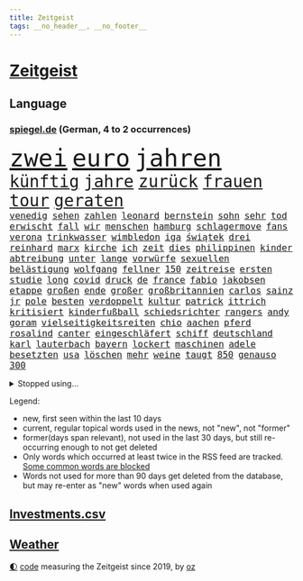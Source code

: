 ```yaml
---
title: Zeitgeist
tags: __no_header__, __no_footer__
---
```


# [Zeitgeist](https://oliz.io/zeitgeist/)

## Language

<h3><a href="https://www.spiegel.de" target="_blank">spiegel.de</a> (German, 4 to 2 occurrences)</h3>
<p style="font-family:monospace">
<span style="font-size:32pt"><a href="news_links.html#zwei" class="current">zwei</a></span>
<span style="font-size:32pt"><a href="news_links.html#euro" class="current">euro</a></span>
<span style="font-size:32pt"><a href="news_links.html#jahren" class="current">jahren</a></span>
<br>
<span style="font-size:22pt"><a href="news_links.html#künftig" class="current">künftig</a></span>
<span style="font-size:22pt"><a href="news_links.html#jahre" class="current">jahre</a></span>
<span style="font-size:22pt"><a href="news_links.html#zurück" class="current">zurück</a></span>
<span style="font-size:22pt"><a href="news_links.html#frauen" class="current">frauen</a></span>
<span style="font-size:22pt"><a href="news_links.html#tour" class="current">tour</a></span>
<span style="font-size:22pt"><a href="news_links.html#geraten" class="current">geraten</a></span>
<br>
<span style="font-size:12pt"><a href="news_links.html#venedig" class="current">venedig</a></span>
<span style="font-size:12pt"><a href="news_links.html#sehen" class="current">sehen</a></span>
<span style="font-size:12pt"><a href="news_links.html#zahlen" class="current">zahlen</a></span>
<span style="font-size:12pt"><a href="news_links.html#leonard" class="current">leonard</a></span>
<span style="font-size:12pt"><a href="news_links.html#bernstein" class="new">bernstein</a></span>
<span style="font-size:12pt"><a href="news_links.html#sohn" class="current">sohn</a></span>
<span style="font-size:12pt"><a href="news_links.html#sehr" class="current">sehr</a></span>
<span style="font-size:12pt"><a href="news_links.html#tod" class="current">tod</a></span>
<span style="font-size:12pt"><a href="news_links.html#erwischt" class="current">erwischt</a></span>
<span style="font-size:12pt"><a href="news_links.html#fall" class="current">fall</a></span>
<span style="font-size:12pt"><a href="news_links.html#wir" class="current">wir</a></span>
<span style="font-size:12pt"><a href="news_links.html#menschen" class="current">menschen</a></span>
<span style="font-size:12pt"><a href="news_links.html#hamburg" class="current">hamburg</a></span>
<span style="font-size:12pt"><a href="news_links.html#schlagermove" class="new">schlagermove</a></span>
<span style="font-size:12pt"><a href="news_links.html#fans" class="current">fans</a></span>
<span style="font-size:12pt"><a href="news_links.html#verona" class="current">verona</a></span>
<span style="font-size:12pt"><a href="news_links.html#trinkwasser" class="current">trinkwasser</a></span>
<span style="font-size:12pt"><a href="news_links.html#wimbledon" class="current">wimbledon</a></span>
<span style="font-size:12pt"><a href="news_links.html#iga" class="current">iga</a></span>
<span style="font-size:12pt"><a href="news_links.html#świątek" class="current">świątek</a></span>
<span style="font-size:12pt"><a href="news_links.html#drei" class="current">drei</a></span>
<span style="font-size:12pt"><a href="news_links.html#reinhard" class="current">reinhard</a></span>
<span style="font-size:12pt"><a href="news_links.html#marx" class="new">marx</a></span>
<span style="font-size:12pt"><a href="news_links.html#kirche" class="current">kirche</a></span>
<span style="font-size:12pt"><a href="news_links.html#ich" class="current">ich</a></span>
<span style="font-size:12pt"><a href="news_links.html#zeit" class="current">zeit</a></span>
<span style="font-size:12pt"><a href="news_links.html#dies" class="current">dies</a></span>
<span style="font-size:12pt"><a href="news_links.html#philippinen" class="current">philippinen</a></span>
<span style="font-size:12pt"><a href="news_links.html#kinder" class="current">kinder</a></span>
<span style="font-size:12pt"><a href="news_links.html#abtreibung" class="current">abtreibung</a></span>
<span style="font-size:12pt"><a href="news_links.html#unter" class="current">unter</a></span>
<span style="font-size:12pt"><a href="news_links.html#lange" class="current">lange</a></span>
<span style="font-size:12pt"><a href="news_links.html#vorwürfe" class="current">vorwürfe</a></span>
<span style="font-size:12pt"><a href="news_links.html#sexuellen" class="current">sexuellen</a></span>
<span style="font-size:12pt"><a href="news_links.html#belästigung" class="current">belästigung</a></span>
<span style="font-size:12pt"><a href="news_links.html#wolfgang" class="current">wolfgang</a></span>
<span style="font-size:12pt"><a href="news_links.html#fellner" class="current">fellner</a></span>
<span style="font-size:12pt"><a href="news_links.html#150" class="current">150</a></span>
<span style="font-size:12pt"><a href="news_links.html#zeitreise" class="current">zeitreise</a></span>
<span style="font-size:12pt"><a href="news_links.html#ersten" class="current">ersten</a></span>
<span style="font-size:12pt"><a href="news_links.html#studie" class="current">studie</a></span>
<span style="font-size:12pt"><a href="news_links.html#long" class="current">long</a></span>
<span style="font-size:12pt"><a href="news_links.html#covid" class="current">covid</a></span>
<span style="font-size:12pt"><a href="news_links.html#druck" class="current">druck</a></span>
<span style="font-size:12pt"><a href="news_links.html#de" class="current">de</a></span>
<span style="font-size:12pt"><a href="news_links.html#france" class="current">france</a></span>
<span style="font-size:12pt"><a href="news_links.html#fabio" class="new">fabio</a></span>
<span style="font-size:12pt"><a href="news_links.html#jakobsen" class="new">jakobsen</a></span>
<span style="font-size:12pt"><a href="news_links.html#etappe" class="current">etappe</a></span>
<span style="font-size:12pt"><a href="news_links.html#großen" class="current">großen</a></span>
<span style="font-size:12pt"><a href="news_links.html#ende" class="current">ende</a></span>
<span style="font-size:12pt"><a href="news_links.html#großer" class="current">großer</a></span>
<span style="font-size:12pt"><a href="news_links.html#großbritannien" class="current">großbritannien</a></span>
<span style="font-size:12pt"><a href="news_links.html#carlos" class="current">carlos</a></span>
<span style="font-size:12pt"><a href="news_links.html#sainz" class="current">sainz</a></span>
<span style="font-size:12pt"><a href="news_links.html#jr" class="current">jr</a></span>
<span style="font-size:12pt"><a href="news_links.html#pole" class="current">pole</a></span>
<span style="font-size:12pt"><a href="news_links.html#besten" class="current">besten</a></span>
<span style="font-size:12pt"><a href="news_links.html#verdoppelt" class="current">verdoppelt</a></span>
<span style="font-size:12pt"><a href="news_links.html#kultur" class="current">kultur</a></span>
<span style="font-size:12pt"><a href="news_links.html#patrick" class="current">patrick</a></span>
<span style="font-size:12pt"><a href="news_links.html#ittrich" class="new">ittrich</a></span>
<span style="font-size:12pt"><a href="news_links.html#kritisiert" class="current">kritisiert</a></span>
<span style="font-size:12pt"><a href="news_links.html#kinderfußball" class="new">kinderfußball</a></span>
<span style="font-size:12pt"><a href="news_links.html#schiedsrichter" class="current">schiedsrichter</a></span>
<span style="font-size:12pt"><a href="news_links.html#rangers" class="current">rangers</a></span>
<span style="font-size:12pt"><a href="news_links.html#andy" class="current">andy</a></span>
<span style="font-size:12pt"><a href="news_links.html#goram" class="new">goram</a></span>
<span style="font-size:12pt"><a href="news_links.html#vielseitigkeitsreiten" class="new">vielseitigkeitsreiten</a></span>
<span style="font-size:12pt"><a href="news_links.html#chio" class="new">chio</a></span>
<span style="font-size:12pt"><a href="news_links.html#aachen" class="current">aachen</a></span>
<span style="font-size:12pt"><a href="news_links.html#pferd" class="current">pferd</a></span>
<span style="font-size:12pt"><a href="news_links.html#rosalind" class="new">rosalind</a></span>
<span style="font-size:12pt"><a href="news_links.html#canter" class="new">canter</a></span>
<span style="font-size:12pt"><a href="news_links.html#eingeschläfert" class="current">eingeschläfert</a></span>
<span style="font-size:12pt"><a href="news_links.html#schiff" class="current">schiff</a></span>
<span style="font-size:12pt"><a href="news_links.html#deutschland" class="current">deutschland</a></span>
<span style="font-size:12pt"><a href="news_links.html#karl" class="current">karl</a></span>
<span style="font-size:12pt"><a href="news_links.html#lauterbach" class="current">lauterbach</a></span>
<span style="font-size:12pt"><a href="news_links.html#bayern" class="current">bayern</a></span>
<span style="font-size:12pt"><a href="news_links.html#lockert" class="current">lockert</a></span>
<span style="font-size:12pt"><a href="news_links.html#maschinen" class="current">maschinen</a></span>
<span style="font-size:12pt"><a href="news_links.html#adele" class="new">adele</a></span>
<span style="font-size:12pt"><a href="news_links.html#besetzten" class="current">besetzten</a></span>
<span style="font-size:12pt"><a href="news_links.html#usa" class="current">usa</a></span>
<span style="font-size:12pt"><a href="news_links.html#löschen" class="current">löschen</a></span>
<span style="font-size:12pt"><a href="news_links.html#mehr" class="current">mehr</a></span>
<span style="font-size:12pt"><a href="news_links.html#weine" class="new">weine</a></span>
<span style="font-size:12pt"><a href="news_links.html#taugt" class="current">taugt</a></span>
<span style="font-size:12pt"><a href="news_links.html#850" class="new">850</a></span>
<span style="font-size:12pt"><a href="news_links.html#genauso" class="current">genauso</a></span>
<span style="font-size:12pt"><a href="news_links.html#300" class="current">300</a></span>
</p>
<details>
<summary>Stopped using...</summary>
<p class="former" style="font-size:12pt">
angeordnet(618) antreten(618) cdupolitiker(618) leeren(618) magdeburg(618) toni(618) großteil(617) krankenhäuser(617) löhne(617) kriminellen(616) schatten(616) aufgerufen(615) aussicht(615) beklagen(615) eingeschränkt(615) jüdische(615) partys(615) tobt(615) vfl(615) wolfsburg(615) öfter(615) christopher(614) drama(614) ehefrau(614) erfolgreiche(614) geschichten(614) geworfen(614) unrecht(614) wirkte(614) gefährden(613) isolation(613) nötig(613) polens(613) saß(613) siegt(613) torjäger(613) vergeblich(613) achtelfinale(612) angemessen(612) depressionen(612) einzelhandel(612) italiens(612) mitglied(612) pocht(612) sicherheitsbehörden(612) usaußenminister(612) amerika(611) bücher(611) ebenfalls(611) entwarnung(611) jugend(611) köchin(611) lebenslanger(611) lugert(611) marcel(611) präsidentschaftswahl(611) senat(611) verena(611) weiterer(611) woran(611) angeblichen(610) bundespolizei(610) folgte(610) inter(610) krankenhäusern(610) negativ(610) scheinen(610) sechsten(610) viktor(610) bochum(609) debüt(609) ignoriert(609) karriereberaterin(609) leiten(609) löste(609) razzien(609) rennen(609) stets(609) streng(609) versprochen(609) 130(608) bmw(608) bundesweite(608) einzug(608) gewaltige(608) kranke(608) meldete(608) wieler(608) zweier(608) entlässt(607) freiburg(607) gebrochen(607) kaputt(607) kochinstitut(607) landkreis(607) reporter(607) seltenen(607) verheerenden(607) übt(607) bittere(606) dietmar(606) geändert(606) konzentrieren(606) sinn(606) österreichs(606) andré(605) gebaut(605) nominiert(605) schuldig(605) suspendiert(605) venezuela(605) beschwerden(604) bestimmt(604) diplomaten(604) erkennen(604) leid(604) produzieren(604) stück(604) taiwan(604) trennt(604) viertelfinale(604) gestritten(603) großbritanniens(603) härter(603) verteilung(603) zusammenarbeit(603) finanzieren(602) kulissen(602) studien(602) punkten(601) verstößt(601) e(600) geführt(600) manuel(600) reiste(600) trafen(600) 61(599) freilassung(599) marke(599) meist(599) voraussetzungen(599) zigaretten(599) ergibt(598) leichte(597) womit(597) 900(596) attentäter(596) entwickeln(596) kehrte(596) detail(595) gang(595) jürgen(595) spannungen(595) auflagen(594) beantragt(594) fliegt(594) geprägt(594) half(594) hinten(594) sendung(594) vorne(594) 28(593) zukünftig(593) bande(592) mangel(592) schießen(592) verzweifelten(592) beteiligen(591) marsch(591) rkichef(591) anzeichen(590) brechen(590) erderwärmung(590) geimpft(590) hessischen(590) landet(590) nachgewiesen(590) abgewiesen(589) angehörige(589) rettete(589) treiben(589) architekt(588) händler(587) praktisch(587) enttäuschung(586) freiwillig(586) beweise(585) meines(585) moderatorin(584) rose(584) überschritten(584) kassieren(583) kracht(583) verhandeln(583) digital(582) nirgendwo(582) fortsetzung(581) begrüßt(580) coronaauflagen(580) hausarrest(580) startete(580) bester(579) sportler(578) ämter(578) angewiesen(577) trauern(577) enthüllungen(576) teilnehmern(576) 2010(575) benötigen(575) bundeswehrsoldaten(575) jurist(575) runden(575) rückblick(575) lockerungen(574) termine(570) sogenannten(568) empfangen(567) kontert(567) gesundheitliche(566) laufbahn(562) drohne(558) inseln(557) ungewöhnlichen(557) bbc(556) verursachte(555) csupolitiker(552) darmstadt(548) gewusst(548) aktionen(547) bösen(547) aufheben(538) londons(527) berichtete(522) polizeiruf(520) 95(511) nachrichtenagentur(511) währung(507) trinken(491) trümmern(480) demnächst(475) unzureichend(472) direkten(470) 4000(467) herren(467) niemals(455) promille(454) inzidenzen(451) untermauert(450) geimpften(449) elfjährigen(447) investor(442) 15jähriger(439) verlag(427) airline(417) willkommen(416) banken(414) trost(407) holz(402) raumfahrt(401) unfälle(401) genesen(396) nationaltrainer(390) schwerste(390) besonderes(389) johansson(384) kugel(379) gefilmt(377) gesichtet(374) stärkere(372) riesiger(371) argument(368) sammelt(362) formiert(359) höherer(357) stundenlang(357) volk(356) eröffnung(354) rängen(353) terroranschlag(352) profil(349) verwandten(343) britisches(342) veröffentlichung(341) absolviert(339) vierter(338) kilogramm(337) festgehalten(333) vorfreude(332) gewartet(331) ralf(330) ausgefallen(326) c(323) global(321) forschungsteam(320) 31jährige(319) hochwasser(319) sichtbar(319) holocaustüberlebende(318) gremium(315) verzögerung(314) gesund(313) superstars(313) amoklauf(312) gigantischen(309) siebzigerjahren(309) akzeptiert(308) sirenen(306) berühmteste(305) 700(304) schuhe(304) strafmaß(304) unterdrückung(304) röttgen(296) europäisches(293) lina(292) zurückziehen(291) betreffen(290) regierte(289) paket(288) landwirte(286) kohleausstieg(284) wahrscheinlicher(284) hoffenheim(283) universität(279) gemeinschaft(278) grenzzaun(278) papiere(277) 22jährige(275) tsg(275) 70000(274) optimismus(274) teamkollege(273) diplomatischen(272) gefälschten(271) erreichte(270) integration(269) pazifik(269) angeschlossen(268) menschliche(266) oppositionspolitiker(266) wachsende(266) basis(264) entstanden(262) grippe(262) spiegelkorrespondent(261) elfjährige(260) jeffrey(259) vorteil(259) denkbar(255) historisches(255) floyd(254) zürich(254) abhängigkeit(252) belfast(252) großbank(251) verirrt(251) exportiert(250) eingeführt(249) australiens(247) höhle(246) siebten(246) gehofft(244) minus(244) beider(243) dreier(243) station(243) zentralen(242) krankenkasse(241) empfehlen(240) neonazi(240) wilde(238) swiss(237) bizarren(236) geklaut(236) stau(236) betrunken(233) kürze(233) rangnick(231) rosa(231) rotterdam(230) vereinbart(229) überrollt(228) schick(225) finanzspritze(224) penny(224) police(224) härte(223) polnischer(223) kommentiert(221) versteigern(221) ungewöhnliche(220) verhandler(220) kardashian(217) houston(214) marschiert(214) porträtiert(214) tornados(214) superreiche(213) westlicher(212) netflixserie(211) referendum(208) flugzeugabsturz(205) unterhaltung(205) breite(204) falle(204) fußballs(204) globaler(204) unosicherheitsrat(203) vorsitzender(203) fassen(202) rufe(202) arbeitswelt(198) khan(198) zustande(198) quadrat(196) taucht(196) stillen(194) vorstandschef(193) auseinandersetzungen(192) außenministerium(192) entsteht(191) nagel(191) sank(190) erwägen(188) kurdische(188) management(188) modernisieren(187) ozean(187) vergangenes(187) meldung(185) menschenrechtslage(185) kanal(184) bestrafen(179) verabschieden(179) einzig(178) unterirdischen(178) vollzogen(177) kuleba(175) unglücklich(175) verschleppung(175) übergewicht(175) brown(174) cnn(174) ewig(173) preissteigerungen(173) showdown(173) erzwingen(172) geschildert(172) erleidet(170) juan(170) miliz(170) sticht(170) downing(168) emotionale(168) getreten(167) kriegsverbrecher(167) kriegsgebiet(166) pur(166) gleisen(165) maradona(165) rechtsstaat(165) stabilität(165) südpazifik(165) nannten(164) langjährigen(163) erledigen(162) kehrtwende(162) chinesisches(161) wahlgang(161) parat(160) supermärkten(160) alleingelassen(159) asien(158) gewaltigen(158) highlight(158) ingolstadt(157) kahn(157) krim(156) psychologin(156) schlüssel(156) windsor(156) juristischen(155) königlichen(155) vorm(155) benachteiligt(154) carola(154) donezk(154) einstellung(154) gefühlen(153) podcasts(153) mühsam(151) vatikans(151) zusammenhalt(151) elite(150) fähre(150) grafik(149) staatsfernsehen(149) einbrecher(148) spielern(148) drohung(147) baute(145) aggressive(144) dominant(144) nutzten(144) dallas(141) mavericks(141) sofortmaßnahmen(141) schnelltest(140) bundesarbeitsminister(139) einstufung(139) glanz(139) spendet(139) trainierte(139) vielfalt(139) streiken(138) afrikanischen(137) albert(137) angebracht(137) anhand(135) aufgedeckt(135) 1972(134) fiasko(134) iraner(134) klagte(134) vierjährigen(134) allzeithoch(133) defizite(133) journalismus(133) testpflicht(133) waffenlieferung(133) anrede(132) elektronisch(132) handelte(132) klassenraum(132) population(132) speziell(132) eigner(131) bestand(130) diabetes(130) gespürt(130) pass(130) texanische(130) auffällig(129) partygateaffäre(129) premierministerin(129) verzehr(129) architektin(128) berlusconi(128) silvio(128) verderben(128) vereinigte(128) einheiten(127) massenmord(127) präsidium(127) fehlverhalten(125) solo(125) anziehen(124) scotland(124) staatengemeinschaft(124) yard(124) kaja(123) schlagersänger(123) auszuweiten(122) ehrendoktorwürde(122) great(122) missbrauchte(122) siegeszug(122) philosoph(121) regierungssitz(121) schwarzenegger(121) währungsfonds(120) knappe(119) we(118) artgenossen(117) schuldzuweisungen(117) übersteht(117) neuseeländische(116) anhalten(115) coronalockerungen(115) diebstahls(115) untersuchungsbericht(115) akt(114) herbei(114) lasten(114) pflegt(114) russinnen(113) sarkastisch(113) don(112) hindern(112) verkehrskontrolle(112) it(111) gründlich(110) aufsichtsrat(109) klares(108) zagreb(108) kammer(107) menschenrechtskommissarin(107) realitystar(107) glücksspiel(105) heidi(105) klum(105) initiative(104) prescht(104) theis(104) arbeitszeit(103) kluge(103) maus(103) reallöhne(103) zurückgewiesen(103) dubiosen(102) windhorst(102) flugkörper(101) travis(101) agent(100) befanden(100) pannen(100) spitzenkandidatin(100) königreichs(99) schwacher(99) taktik(99) litt(98) stopfen(98) tinder(98) vorletzten(98) anteile(97) außenpolitische(97) geforderten(97) russlandsanktionen(97) beschuldigten(96) impfdosis(96) östlichen(96) auslöst(95) westafrikanischen(95) beschwören(94) abgekommen(93) aufgehen(93) bibi(93) gewinnerin(93) pittsburgh(93) rückläufig(93) steelers(93) regionalbahn(92) ukrainern(92) zähen(92) auftrat(91) austausch(91) bildungsnewsletter(91) donnerstagmorgen(91) neuseeländischen(91) offenbarung(91) putinregime(91) sicherheitsinteressen(91) verzweifelte(91) ölpreis(91) anzutreten(90) nra(90) studio(90) örtlichen(90) 35jähriger(89) geschäftsmänner(89) molotowcocktails(89) rosneft(89) schulklasse(89) tagelangem(89) bewaffnen(88) chefdiplomat(88) linkspartei(88) achtzigern(87) asienreise(87) dog(87) abbott(86) ampeln(86) ausländer(86) ferne(86) robust(86) strobl(86) waffenlobby(86) einstiger(85) graf(85) netrebko(85) telefonisch(85) treuen(85) urteilt(85) vorankommen(85) finnische(84) importstopp(84) reisegruppe(84) vertraut(84) exfreundin(83) fame(83) frauenleiche(83) gefangenschaft(83) netzsperren(83) obergrenze(83) schlucken(83) wappnen(83) amazonas(82) desaströs(82) flächendeckend(82) iranische(82) lockeren(82) lufthansatochter(82) spendenaktion(82) ständige(82) terminals(82) austricksen(81) bundesgebiet(81) fotoprojekt(81) goldene(81) irpin(81) nächte(81) regisseurs(81) tweets(81) unterlegene(81) zugegeben(81) abhang(80) andauern(80) anden(80) ansteigen(80) bann(80) cduministerpräsident(80) fratzscher(80) innern(80) klassenerhalt(80) schlaflose(80) starkes(80) verteidigte(80) aktionär(79) andrzej(79) geschieht(79) hack(79) pasta(79) scheinbar(79) wohngebiete(79) zank(79) çavuşoğlu(79) entbindungsstation(78) wortbruch(78) wände(78) geschlossenen(77) entschlüsselt(76) links(76) angriffskrieges(75) ebnet(75) einsame(75) kadaver(75) nutzern(75) oksana(75) sowjetpanzer(75) handelsbeziehungen(74) rar(74) tanzt(74) ablenkungsmanöver(73) einmaligen(73) fürst(73) fürstin(73) hilflosigkeit(73) kleidungsstück(73) rauch(73) angriffspläne(72) best(72) fachteam(72) fehlleistungen(72) fernsehsender(72) ähnlichkeit(72) bezeichnen(71) delegationen(71) durchsuchten(71) ernsthaften(71) geldes(71) kalt(71) magath(71) aussagt(70) boliden(70) ergab(70) generaldebatte(70) mist(70) mittwochmorgen(70) nähten(70) philippinischen(70) umgangen(70) vorsätzlichen(70) downsyndrom(69) hungersnot(69) logik(69) mythen(69) peinliche(69) ukrainisch(69) unionsfraktionschef(69) assad(68) emtriumph(68) erfordert(68) true(68) exministerpräsident(67) faulheit(67) liveübertragung(67) nazanin(67) trophäen(67) verweis(67) zaghariratcliffe(67) neugeborene(66) zukommen(66) überträgt(66) erläutert(65) gegenbauer(65) natoübung(65) schlagabtausch(65) versenken(65) versprochene(65) brüsseler(64) drohe(64) formel1rennen(64) kaution(64) notfall(64) psychologischer(64) riecht(64) bekunden(63) interkontinentalrakete(63) prominenteste(63) sandsäcken(63) sardinien(63) zusätzlicher(63) überschreitet(63) gebirge(62) gerichtssaal(62) humor(62) langfristigen(62) parteivorstand(62) stadtstaat(62) suchaktion(62) trophäe(62) carolina(61) jamaikakoalition(61) charakter(60) fahrgeschäfts(60) landesvorsitzende(60) lauschen(60) sascha(60) shanghais(60) tu(60) chancengleichheit(59) finanzchef(59) kinderpornografie(59) locken(59) ruder(59) weichen(59) übernachten(59) ag(58) christdemokraten(58) innenpolitisch(58) missglückt(58) national(58) anruft(57) bühnen(57) rau(57) spannung(57) verbalen(57) verständigung(57) beruflichen(56) buttons(56) gewaltverbrechen(56) mikrofon(56) streitereien(56) verspielte(56) zusammenstößen(56) anklagen(55) cabello(55) faktisch(55) reedereien(55) schwerverletzte(55) unterbrechung(55) geöffnet(54) wahrscheinlichkeit(54) wappnet(54) butscha(53) einbrechen(53) gerd(53) lehrern(53) pakistans(53) reguläre(53) tunesische(53) wildnis(53) großmutter(52) schützenpanzer(52) klopp(51) litauischer(51) rechenschaft(51) schauspiel(51) diplomat(50) führungsfiguren(50) geschnappt(50) mehrjährigen(50) mundnasenschutz(50) terrors(50) usdollar(50) abgetrieben(49) bahnübergang(49) einlass(49) impfkommission(49) konstanz(49) kriegsschiff(49) himalaya(48) kerzen(48) nepal(48) ostküste(48) titelkurs(48) ukrainepolitik(48) 43jähriger(47) flächendeckenden(47) leni(47) moskwa(47) tummeln(47) griechischer(46) mrs(46) patrik(46) rhabarber(46) unmissverständlich(46) andernfalls(45) beirren(45) cannes(45) note(45) solingen(45) techniken(45) call(44) dwayne(44) ergreift(44) gastauftritt(44) habitus(44) haskins(44) kreditkarten(44) missionen(44) eint(43) techmilliardär(43) 75000(42) anfragen(42) angeführt(42) beseitigen(42) georgiewa(42) iwfchefin(42) kristalina(42) pornoseite(42) schwedischen(42) öltanker(42) übungen(42) gelockt(41) klopps(41) run(41) sicherheitskräften(41) spitzenkoch(41) vogel(41) beschädigte(40) bulls(40) chicago(40) cronenberg(40) dieselskandal(40) entsprechendes(40) erstattet(40) gefährdete(40) pforzheim(40) dc(39) dumm(39) gebildet(39) haar(39) konzepten(39) millionär(39) panikattacke(39) 60000(38) abnutzungskrieg(38) besatzungen(38) cessna(38) haas(38) hitzig(38) nbaplayoffs(38) reichsbürger(38) auftraggeber(37) diversität(37) gaminggiganten(37) internierungslager(37) urin(37) wirtschaftsgrößen(37) interviews(36) lobbyisten(36) algen(35) bert(35) errichten(35) gedruckt(35) gemeldeten(35) heimrennen(35) hektik(35) romy(35) ausgehen(34) enthüllung(34) ernannter(34) exempel(34) kleinwagen(34) massengräber(34) parteichefin(34) rubelstreit(34) starbucks(34) 2009(33) ablesen(33) bewohnerin(33) brocken(33) exregierungschef(33) harter(33) nördlichen(33) abgeordneter(32) erfuhr(32) hervorgehoben(32) unterliegt(32) würdigt(32) ac(31) haustür(31) löffeln(31) meeressäuger(31) offengelegt(31) prinzessin(31) seeblockade(31) thiago(31) anhören(30) eishockeywm(30) lokalpolitiker(30) ehrt(29) eingeschätzt(29) irreführender(29) kasia(29) kühl(29) parlamentarische(29) ancelotti(28) bezweckt(28) carlo(28) engländer(28) gläserne(28) lilly(28) mangelnder(28) salvador(28) verbliebene(28) a350(27) etats(27) hsbc(27) jahrhunderts(27) kreisliga(27) lektion(27) satire(27) streamer(27) abgesetzter(26) currys(26) gaslieferstopps(26) polizistenaffäre(26) bundesverwaltungsgericht(25) ikonische(25) mckinsey(25) panzerringtausch(25) rohrkrepierer(25) werkzeug(25) annehmen(24) entwickelte(24) entzug(24) extremhitze(24) fluggeräte(24) gesetzte(24) heizt(24) konstruktiv(24) lilibet(24) skandalöse(24) steuerhinterziehung(24) urenkelin(24) d'italia(23) eindrücklich(23) giro(23) militärparade(23) uneinigkeit(23) anonymen(22) aussuchen(22) ehrenpreis(22) entwaldung(22) erforschung(22) herrscher(22) mehreinnahmen(22) nötigung(22) plagiatsvorwürfe(22) platzsturm(22) zeitfahren(22) ber(21) bundespolitik(21) elisabeth(21) empfohlen(21) ewan(21) gewaltverbrechens(21) hauptstadtflughafen(21) kapert(21) kaymer(21) kontinente(21) verzweiflung(21) vielfaches(21) vorführt(21) entkam(20) inderin(20) kundschaft(20) menschenrechtsaktivisten(20) mona(20) nordosten(20) populäre(20) sexualisierter(20) simplen(20) amtskollege(19) computer(19) co₂emissionen(19) erlass(19) gewaltvorwürfe(19) heimspiel(19) schweben(19) geplantes(18) neuneurotickets(18) nordirlands(18) ständiger(18) sutter(18) trotzt(18) unternehmern(18) yvonne(18) kopfschmerzen(17) musikern(17) ausgebaut(16) gebrauchen(16) influenzafälle(16) kryptoqueen(16) mental(16) nft(16) viersen(16) auszahlung(15) gefahndet(15) heimische(15) umweltorganisation(15) 152(14) ackerbau(14) aufstehen(14) beliebtestes(14) hindley(14) jai(14) leverkusens(14) tschechen(14) umsetzen(14) veganen(14) vorwahl(14) ölraffinerie(14) ablehnt(13) bedrohte(13) black(13) leblose(13) relegation(13) rundfunkanstalt(13) schrott(13) 31jähriger(12) aufgebaut(12) beileid(12) conference(12) finnischen(12) katakomben(12) totes(12) vermelden(12) waffengewalt(12) zerstrittener(12) zuschalten(12) überraschungssieg(12) anzumerken(11) basta(11) erschien(11) herrschende(11) klimazielen(11) medizinisches(11) selbstversuch(11) urlaubsziel(11)
</p>
</details>
<p>Legend:
<ul>
<li><span class="new">new</span>, first seen within the last 10 days</li>
<li><span class="current">current</span>, regular topical words used in the news, not "new", not "former"</li>
<li><span class="former">former(days span relevant)</span>, not used in the last 30 days, but still re-occurring enough to not get deleted</li>
<li>Only words which occurred at least twice in the RSS feed are tracked. <a href="language/filters.py">Some common words are blocked</a></li>
<li>Words not used for more than 90 days get deleted from the database, but may re-enter as "new" words when used again</li>
</ul>
</p>

## [Investments](investments.html)[.csv](investments.csv)

## [Weather](weather.html)

<footer>
<a href="javascript:toggleTheme()" class="nav">🌓</a>
<a href="https://github.com/ooz/zeitgeist">code</a> measuring the Zeitgeist since 2019, by <a href="https://oliz.io">oz</a>
</footer>

